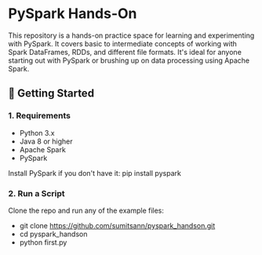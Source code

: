 # PySpark Hands-On

This repository is a hands-on practice space for learning and experimenting with PySpark. It covers basic to intermediate concepts of working with Spark DataFrames, RDDs, and different file formats. It's ideal for anyone starting out with PySpark or brushing up on data processing using Apache Spark.

## 🚀 Getting Started

### 1. Requirements

- Python 3.x
- Java 8 or higher
- Apache Spark
- PySpark

Install PySpark if you don't have it:
pip install pyspark

### 2. Run a Script
Clone the repo and run any of the example files:

- git clone https://github.com/sumitsann/pyspark_handson.git
- cd pyspark_handson
- python first.py
